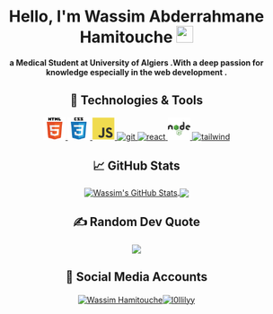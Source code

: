 <div align="center">
  
# Hello, I'm Wassim Abderrahmane Hamitouche <img src="https://raw.githubusercontent.com/MartinHeinz/MartinHeinz/master/wave.gif" width="30px" height="30px" />

####  a Medical Student at University of Algiers .With a deep passion for knowledge especially in the web development .

## 🔧 Technologies & Tools

<p >  <a href="https://www.w3schools.com/html/" target="_blank" rel="noreferrer"> <img src="https://raw.githubusercontent.com/devicons/devicon/master/icons/html5/html5-original-wordmark.svg" alt="html5" width="40" height="40"/> </a> <a href="https://www.w3schools.com/css/" target="_blank" rel="noreferrer"> <img src="https://raw.githubusercontent.com/devicons/devicon/master/icons/css3/css3-original-wordmark.svg" alt="css3" width="40" height="40"/> </a> <a href="https://developer.mozilla.org/en-US/docs/Web/JavaScript" target="_blank" rel="noreferrer"> <img src="https://raw.githubusercontent.com/devicons/devicon/master/icons/javascript/javascript-original.svg" alt="javascript" width="40" height="40"/> </a>  <a href="https://git-scm.com/" target="_blank" rel="noreferrer"> <img src="https://www.vectorlogo.zone/logos/git-scm/git-scm-icon.svg" alt="git" width="40" height="40"/> </a>   <a href="https://react.dev/" target="_blank" rel="noreferrer"> <img src="https://upload.wikimedia.org/wikipedia/commons/a/a7/React-icon.svg" alt="react" width="40" height="40"/> </a>  <a href="https://nodejs.org" target="_blank" rel="noreferrer"> <img src="https://raw.githubusercontent.com/devicons/devicon/master/icons/nodejs/nodejs-original-wordmark.svg" alt="nodejs" width="40" height="40"/> </a><a href="https://tailwindcss.com/" target="_blank" rel="noreferrer"> <img src="https://www.vectorlogo.zone/logos/tailwindcss/tailwindcss-icon.svg" alt="tailwind" width="40" height="40"/> </a>  </p>

## &#x1f4c8; GitHub Stats

<a href="https://github.com/Wassim-26/Wassim-26.git">
  <img align="center" src="https://github-readme-stats.vercel.app/api?username=Wassim-26&hide_border=true&count_private=true&show_icons=true&theme=gotham" alt="Wassim's GitHub Stats" />
</a>
<a href="https://github.com/Wassim-26/Wassim-26.git">
  <img align="center" src="https://github-readme-stats.vercel.app/api/top-langs/?username=Wassim-26&hide_border=true&count_private=true&show_icons=true&theme=gotham&langs_count=3" />
</a>

## ✍️ Random Dev Quote

<img    align="center" src="https://quotes-github-readme.vercel.app/api?type=horizontal&theme=radical"/>

## 📲 Social Media Accounts

<p >
<a href=https://www.linkedin.com/in/wassim-hm-561398336/ target="blank"><img align="center" src="https://raw.githubusercontent.com/rahuldkjain/github-profile-readme-generator/master/src/images/icons/Social/linked-in-alt.svg" alt="Wassim Hamitouche" height="30" width="40" /></a><a href="https://www.instagram.com/wassim_hm.09/" target="blank"><img align="center" src="https://raw.githubusercontent.com/rahuldkjain/github-profile-readme-generator/master/src/images/icons/Social/instagram.svg" alt="l0llilyy" height="30" width="40" /></a>

</p></div>
